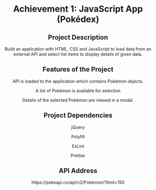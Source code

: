 # <h1 align="center">Achievement 1: JavaScript App (Pokédex)</h1>
## <h2 align="center">Project Description</h2>
<p align="center">Build an application with HTML, CSS and JavaScript to load data from an external API and select list items to display details of given data.</p>

## <h2 align="center">Features of the Project</h2>
<p align="center">API is loaded to the application which contains Pokémon objects.  </p>
<p align="center">A list of Pokémon is available for selection  </p>
<p align="center">Details of the selected Pokémon are viewed in a modal.  </p>

## <h2 align="center">Project Dependencies</h2>
<p align="center">jQuery  </p>
<p align="center">Polyfill  </p>
<p align="center">EsLint  </p>
<p align="center">Prettier  </p>
 
## <h2 align="center">API Address</h2>
<p align="center">https://pokeapi.co/api/v2/Pokémon/?limit=150</p>
